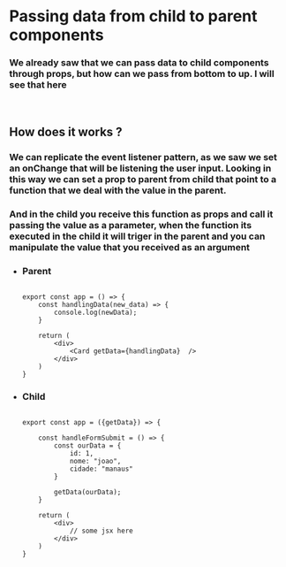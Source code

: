 # Passing data from child to parent components
### We already saw that we can pass data to child components through props, but how can we pass from bottom to up. I will see that here
<br>

## How does it works ?
### We can replicate the event listener pattern, as we saw we set an onChange that will be listening the user input. Looking in this way we can set a prop to parent from child that point to a function that we deal with the value in the parent.
### And in the child you receive this function as props and call it passing the value as a parameter, when the function its executed in the child it will triger in the parent and you can manipulate the value that you received as an argument

* ### Parent
    ````

    export const app = () => {
        const handlingData(new_data) => {
            console.log(newData);
        }
        
        return (
            <div>
                <Card getData={handlingData}  />
            </div>
        )
    }
    ````
* ### Child
    ````

    export const app = ({getData}) => {
        
        const handleFormSubmit = () => {
            const ourData = {
                id: 1,
                nome: "joao",
                cidade: "manaus"
            }
            
            getData(ourData);
        }
        
        return (
            <div>
                // some jsx here
            </div>
        )
    }
    ````
   
    